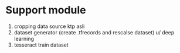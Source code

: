 # Support module
1. cropping data source ktp asli
2. dataset generator (create .tfrecords and rescalse dataset) u/ deep learning
3. tesseract train dataset
